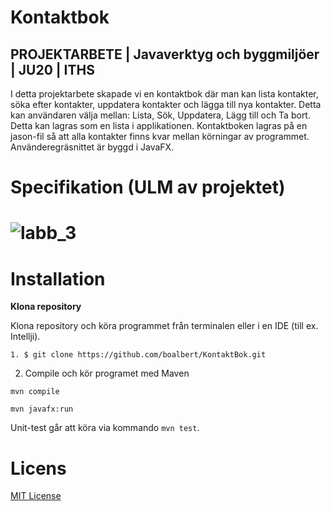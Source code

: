 # Kontaktbok 
## PROJEKTARBETE | Javaverktyg och byggmiljöer | JU20 | ITHS

I detta projektarbete skapade vi en kontaktbok där man kan lista kontakter, söka efter kontakter, uppdatera kontakter och lägga till nya kontakter. Detta kan användaren välja mellan: Lista, Sök, Uppdatera, Lägg till och Ta bort. Detta kan lagras som en lista i applikationen. Kontaktboken lagras på en jason-fil så att alla kontakter finns kvar mellan körningar av programmet. Använderegräsnittet är byggd i JavaFX.

# Specifikation (ULM av projektet)

# ![labb_3](https://tva1.sinaimg.cn/large/0081Kckwgy1glfnh5rvb1j30kl0h1wg3.jpg)

# Installation

**Klona repository**

Klona repository och köra programmet från terminalen eller i en IDE (till ex. Intellji). 

`1. $ git clone https://github.com/boalbert/KontaktBok.git`

2. Compile och kör programet med Maven

`mvn compile`

`mvn javafx:run`

Unit-test går att köra via kommando `mvn test`.


# Licens 

[MIT License](https://opensource.org/licenses/MIT)